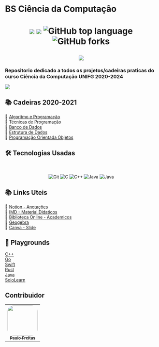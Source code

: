 # BS Ciência da Computação

<h1 align="center">
<img src="https://img.shields.io/static/v1?label=CCO&message=Banco-de-dados&color=ff6347&style&logo=ghost"/>
<img src="https://img.shields.io/github/license/mashape/apistatus.svg"/>
<img alt="GitHub top language" src="https://img.shields.io/github/languages/top/paulofreitas-py/BS-Ciencia-da-Computacao">
<img alt="GitHub forks" src="https://img.shields.io/github/forks/paulofreitas-py/BS-Ciencia-da-Computacao?style=social">
</h1>

<h2 align="center">
  <img src="https://paulofreitasdev.files.wordpress.com/2021/05/intro.png">
</h2>

### Repositorio dedicado a todos os projetos/cadeiras praticas do curso Ciência da Computação UNIFG 2020-2024

<img src="https://paulofreitasdev.files.wordpress.com/2021/05/intro2.png">

## 📚 Cadeiras 2020-2021

🔖 [Algoritmo e Programação](https://github.com/paulofreitas-py/BS-Ciencia-da-Computacao/tree/main/cco1-Algoritmo-e-Programacao)<br>
🔖 [Técnicas de Programação](https://github.com/paulofreitas-py/BS-Ciencia-da-Computacao/tree/main/cco2-Tecnicas-de-Programacao)<br>
🔖 [Banco de Dados](https://github.com/paulofreitas-py/BS-Ciencia-da-Computacao/tree/main/cco3-Banco-de-Dados)<br>
🔖 [Estrutura de Dados](https://github.com/paulofreitas-py/BS-Ciencia-da-Computacao/tree/main/cco3-Estrutura-de-Dados)<br>
🔖 [Programação Orientada Objetos](https://github.com/paulofreitas-py/BS-Ciencia-da-Computacao/tree/main/cco3-Programacao-Orientada-Obejtos)<br>

## 🛠 Tecnologias Usadas
<br>
<p align="center">

  <img alt="Git" src="https://img.shields.io/badge/git%20-%23F05033.svg?&style=for-the-badge&logo=git&logoColor=white"/>
  <img alt="C" src="https://img.shields.io/badge/C%20-%2314354C.svg?&style=for-the-badge&logo=C&logoColor=white"/>
  <img alt="C++" src="https://img.shields.io/badge/c++%20-%2300599C.svg?&style=for-the-badge&logo=c%2B%2B&ogoColor=white"/>
  <img alt="Java" src="https://img.shields.io/badge/java%20-bf360c.svg?&style=for-the-badge&logo=java&ogoColor=white"/>
   <img alt="Java" src="https://img.shields.io/badge/mysql%20-ff7f50.svg?&style=for-the-badge&logo=mysql&ogoColor=white"/>
  <br>
</p>

## 📚 Links Uteis

🔖 [Notion - Anotações](https://www.notion.so)<br>
🔖 [IMD - Material Didaticos](https://materialpublic.imd.ufrn.br/)<br>
🔖 [Biblioteca Online - Academicos](https://plataforma.bvirtual.com.br/)<br>
🔖 [Geogebra](https://www.geogebra.org/)<br>
🔖 [Canva - Slide](https://www.canva.com/)<br>

## 🎡 Playgrounds

  [C++](cpp.sh)<br>
  [Go](play.golang.org)<br>
  [Swift](online.swiftplayground.run)<br>
  [Rust](play.rust-lang.org)<br>
  [Java](https://www.online-ide.com/)<br>
  [SoloLearn](code.sololearn.com)<br>

  ## Contribuidor

<table>
  <tr>
    <td align="center"><a href="https://github.com/paulofreitas-py"><img style="border-radius: 20%;" src="https://avatars.githubusercontent.com/u/42820569?s=400&u=756d1c6a756b352a1095e7cb9289d3170f909765&v=4" width="100px;" alt=""/><br /><sub><b>Paulo Freitas</b></sub></a><br />
    </tr>